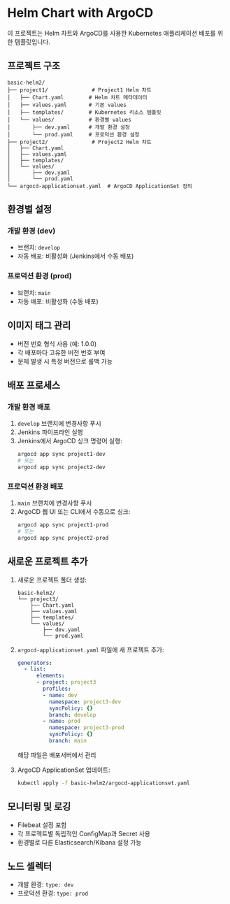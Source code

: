 # Helm Chart with ArgoCD

이 프로젝트는 Helm 차트와 ArgoCD를 사용한 Kubernetes 애플리케이션 배포를 위한 템플릿입니다.

## 프로젝트 구조

```
basic-helm2/
├── project1/              # Project1 Helm 차트
│   ├── Chart.yaml        # Helm 차트 메타데이터
│   ├── values.yaml       # 기본 values
│   ├── templates/        # Kubernetes 리소스 템플릿
│   └── values/           # 환경별 values
│       ├── dev.yaml      # 개발 환경 설정
│       └── prod.yaml     # 프로덕션 환경 설정
├── project2/              # Project2 Helm 차트
│   ├── Chart.yaml
│   ├── values.yaml
│   ├── templates/
│   └── values/
│       ├── dev.yaml
│       └── prod.yaml
└── argocd-applicationset.yaml  # ArgoCD ApplicationSet 정의
```

## 환경별 설정

### 개발 환경 (dev)
- 브랜치: `develop`
- 자동 배포: 비활성화 (Jenkins에서 수동 배포)

### 프로덕션 환경 (prod)
- 브랜치: `main`
- 자동 배포: 비활성화 (수동 배포)

## 이미지 태그 관리
- 버전 번호 형식 사용 (예: 1.0.0)
- 각 배포마다 고유한 버전 번호 부여
- 문제 발생 시 특정 버전으로 롤백 가능

## 배포 프로세스

### 개발 환경 배포
1. `develop` 브랜치에 변경사항 푸시
2. Jenkins 파이프라인 실행
3. Jenkins에서 ArgoCD 싱크 명령어 실행:
   ```bash
   argocd app sync project1-dev
   # 또는
   argocd app sync project2-dev
   ```

### 프로덕션 환경 배포
1. `main` 브랜치에 변경사항 푸시
2. ArgoCD 웹 UI 또는 CLI에서 수동으로 싱크:
   ```bash
   argocd app sync project1-prod
   # 또는
   argocd app sync project2-prod
   ```

## 새로운 프로젝트 추가

1. 새로운 프로젝트 폴더 생성:
   ```
   basic-helm2/
   └── project3/
       ├── Chart.yaml
       ├── values.yaml
       ├── templates/
       └── values/
           ├── dev.yaml
           └── prod.yaml
   ```

2. `argocd-applicationset.yaml` 파일에 새 프로젝트 추가:
   ```yaml
   generators:
     - list:
         elements:
         - project: project3
           profiles:
           - name: dev
             namespace: project3-dev
             syncPolicy: {}
             branch: develop
           - name: prod
             namespace: project3-prod
             syncPolicy: {}
             branch: main
   ```
   해당 파일은 배포서버에서 관리

3. ArgoCD ApplicationSet 업데이트:
   ```bash
   kubectl apply -f basic-helm2/argocd-applicationset.yaml
   ```

## 모니터링 및 로깅
- Filebeat 설정 포함
- 각 프로젝트별 독립적인 ConfigMap과 Secret 사용
- 환경별로 다른 Elasticsearch/Kibana 설정 가능

## 노드 셀렉터
- 개발 환경: `type: dev`
- 프로덕션 환경: `type: prod`
